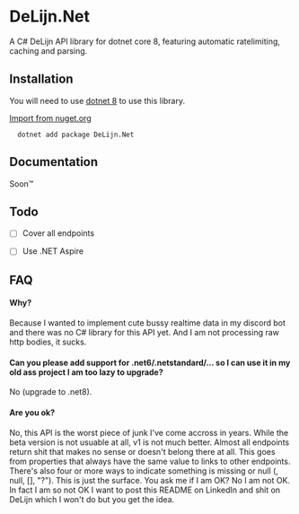 
# DeLijn.Net

A C# DeLijn API library for dotnet core 8, featuring automatic ratelimiting, caching and parsing.


## Installation

You will need to use [dotnet 8](https://dotnet.microsoft.com/en-us/download/dotnet/8.0) to use this library.


[Import from nuget.org](https://www.nuget.org/packages/DeLijn.Net/)

```
  dotnet add package DeLijn.Net
```
    
## Documentation

Soon™

## Todo
- [ ] Cover all endpoints
- [ ] Use .NET Aspire


## FAQ

#### Why?

Because I wanted to implement cute bussy realtime data in my discord bot and there was no C# library for this API yet. And I am not processing raw http bodies, it sucks.

#### Can you please add support for .net6/.netstandard/... so I can use it in my old ass project I am too lazy to upgrade?

No (upgrade to .net8).

#### Are you ok?

No, this API is the worst piece of junk I've come accross in years. While the beta version is not usuable at all, v1 is not much better. Almost all endpoints return shit that makes no sense or doesn't belong there at all. This goes from properties that always have the same value to links to other endpoints. There's also four or more ways to indicate something is missing or null (<not present>, null, [], "?"). This is just the surface. You ask me if I am OK? No I am not OK. In fact I am so not OK I want to post this README on LinkedIn and shit on DeLijn which I won't do but you get the idea.
